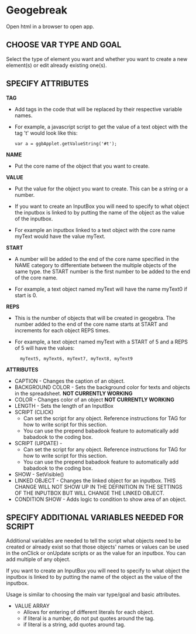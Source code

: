 # Geogebreak
Open html in a browser to open app.

## __CHOOSE VAR TYPE AND GOAL__

Select the type of element you want and whether you want to create a new element(s) or edit already existing one(s).

## __SPECIFY ATTRIBUTES__

__TAG__
  - Add tags in the code that will be replaced by their respective variable names. 

  - For example, a javascript script to get the value of a text object with the tag 't' would look like this:

        var a = ggbApplet.getValueString('#t');

__NAME__
  - Put the core name of the object that you want to create.

__VALUE__
  - Put the value for the object you want to create. This can be a string or a number.

  - If you want to create an InputBox you will need to specify to what object the inputbox is linked to by putting the name of the object as the value of the inputbox.

  - For example an inputbox linked to a text object with the core name myText would have the value myText.

__START__
  - A number will be added to the end of the core name specified in the NAME category to differentiate between the multiple objects of the same type. the START number is the first number to be added to the end of the core name. 

  - For example, a text object named myText will have the name myText0 if start is 0.

__REPS__
  - This is the number of objects that will be created in geogebra. The number added to the end of the core name starts at START and increments for each object REPS times. 

  - For example, a text object named myText with a START of 5 and a REPS of 5 will have the values:

          myText5, myText6, myText7, myText8, myText9

__ATTRIBUTES__

  - CAPTION - Changes the caption of an object.
  - BACKGROUND COLOR - Sets the background color for texts and objects in the spreadsheet. __NOT CURRENTLY WORKING__
  - COLOR - Changes color of an object __NOT CURRENTLY WORKING__
  - LENGTH - Sets the length of an InputBox
  - SCRIPT (CLICK)
      - Can set the script for any object. Reference instructions for TAG for how to write script for this section.
      - You can use the prepend babadook feature to automatically add babadook to the coding box.
  - SCRIPT (UPDATE) - 
      - Can set the script for any object. Reference instructions for TAG for how to write script for this section.
      - You can use the prepend babadook feature to automatically add babadook to the coding box.
  - SHOW - SetVisible()
  - LINKED OBJECT - Changes the linked object for an inputbox. THIS CHANGE WILL NOT SHOW UP IN THE DEFINITION IN THE SETTINGS OF THE INPUTBOX BUT WILL CHANGE THE LINKED OBJECT.
  - CONDITION SHOW - Adds logic to condition to show area of an object.

## __SPECIFY ADDITIONAL VARIABLES NEEDED FOR SCRIPT__

Additional variables are needed to tell the script what objects need to be created or already exist so that those objects' names or values can be used in the onClick or onUpdate scripts or as the value for an inputbox. You can add multiple of any object.

If you want to create an InputBox you will need to specify to what object the inputbox is linked to by putting the name of the object as the value of the inputbox.

Usage is similar to choosing the main var type/goal and basic attributes.

  - VALUE ARRAY
      - Allows for entering of different literals for each object.
      - if literal is a number, do not put quotes around the tag.
      - if literal is a string, add quotes around tag.

